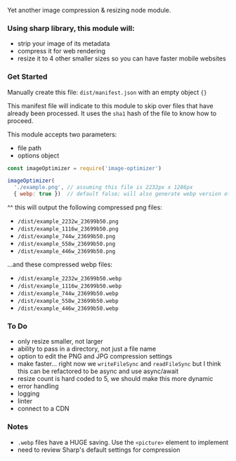 Yet another image compression & resizing node module.

### Using sharp library, this module will:
- strip your image of its metadata
- compress it for web rendering
- resize it to 4 other smaller sizes so you can have faster mobile websites

### Get Started

Manually create this file: `dist/manifest.json` with an empty object `{}`

This manifest file will indicate to this module to skip over files that have already been processed.  It uses the `sha1` hash of the file to know how to proceed.

This module accepts two parameters:
- file path
- options object

```javascript
const imageOptimizer = require('image-optimizer')

imageOptimizer(
  './example.png', // assuming this file is 2232px x 1286px
  { webp: true })  // default false; will also generate webp version of the image
```

^^ this will output the following compressed png files:
- `/dist/example_2232w_23699b50.png`
- `/dist/example_1116w_23699b50.png`
- `/dist/example_744w_23699b50.png`
- `/dist/example_558w_23699b50.png`
- `/dist/example_446w_23699b50.png`

...and these compressed webp files:
- `/dist/example_2232w_23699b50.webp`
- `/dist/example_1116w_23699b50.webp`
- `/dist/example_744w_23699b50.webp`
- `/dist/example_558w_23699b50.webp`
- `/dist/example_446w_23699b50.webp`

### To Do
- only resize smaller, not larger
- ability to pass in a directory, not just a file name
- option to edit the PNG and JPG compression settings
- make faster... right now we `writeFileSync` and `readFileSync` but I think this can be refactored to be async and use async/await
- resize count is hard coded to 5, we should make this more dynamic
- error handling
- logging
- linter
- connect to a CDN

### Notes
- `.webp` files have a HUGE saving.  Use the `<picture>` element to implement
- need to review Sharp's default settings for compression